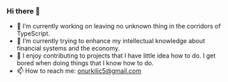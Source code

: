 ### Hi there 👋

- 🔭 I’m currently working on leaving no unknown thing in the corridors of TypeScript.
- 🌱 I’m currently trying to enhance my intellectual knowledge about financial systems and the economy.
- 👯 I enjoy contributing to projects that I have little idea how to do. I get bored when doing things that I know how to do.
- 📫 How to reach me: onurkilic5@gmail.com

<!--
**OnurKlc/OnurKlc** is a ✨ _special_ ✨ repository because its `README.md` (this file) appears on your GitHub profile.

Here are some ideas to get you started:

- 🔭 I’m currently working on ...
- 🌱 I’m currently learning ...
- 👯 I’m looking to collaborate on ...
- 🤔 I’m looking for help with ...
- 💬 Ask me about ...
- 📫 How to reach me: ...
- 😄 Pronouns: ...
- ⚡ Fun fact: ...
-->
